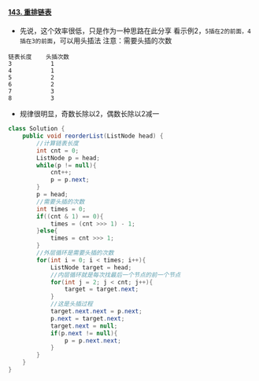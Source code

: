 #### [143. 重排链表](https://leetcode-cn.com/problems/reorder-list/)

- 先说，这个效率很低，只是作为一种思路在此分享
  看示例2，`5插在2的前面，4插在3的前面`，可以用头插法
  注意：需要头插的次数

``` 
链表长度    头插次数
3           1
4           1
5           2
6           2
7           3
8           3
```

- 规律很明显，奇数长除以2，偶数长除以2减一

```JAVA
class Solution {
    public void reorderList(ListNode head) {
        //计算链表长度
        int cnt = 0;
        ListNode p = head;
        while(p != null){
            cnt++;
            p = p.next;
        }
        p = head;
        //需要头插的次数
        int times = 0;
        if((cnt & 1) == 0){
            times = (cnt >>> 1) - 1;
        }else{
            times = cnt >>> 1;
        }
        //外层循环是需要头插的次数
        for(int i = 0; i < times; i++){
            ListNode target = head;
            //内层循环就是每次找最后一个节点的前一个节点
            for(int j = 2; j < cnt; j++){
                target = target.next;
            }
            //这是头插过程
            target.next.next = p.next;
            p.next = target.next;
            target.next = null;
            if(p.next != null){
                p = p.next.next;
            }
        }
    }
}
```

